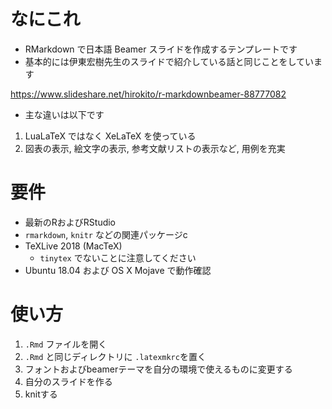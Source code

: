 # なにこれ
* RMarkdown で日本語 Beamer スライドを作成するテンプレートです
* 基本的には伊東宏樹先生のスライドで紹介している話と同じことをしています

https://www.slideshare.net/hirokito/r-markdownbeamer-88777082

* 主な違いは以下です
1. LuaLaTeX ではなく XeLaTeX を使っている
2. 図表の表示, 絵文字の表示, 参考文献リストの表示など, 用例を充実

# 要件
* 最新のRおよびRStudio
* `rmarkdown`, `knitr` などの関連パッケージc
* TeXLive 2018 (MacTeX)
	+ `tinytex` でないことに注意してください
* Ubuntu 18.04 および OS X Mojave で動作確認

# 使い方
1. `.Rmd` ファイルを開く
2. `.Rmd` と同じディレクトリに `.latexmkrc`を置く
3. フォントおよびbeamerテーマを自分の環境で使えるものに変更する
4. 自分のスライドを作る
5. knitする
